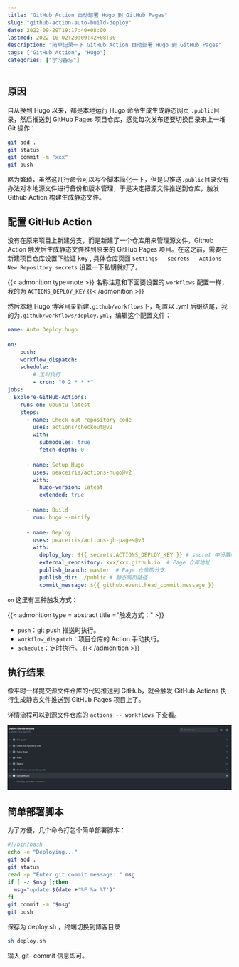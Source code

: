 ```yaml
---
title: "GitHub Action 自动部署 Hugo 到 GitHub Pages"
slug: "github-action-auto-build-deploy"
date: 2022-09-29T19:17:40+08:00
lastmod: 2022-10-02T20:09:42+08:00
description: "简单记录一下 GitHub Action 自动部署 Hugo 到 GitHub Pages"
tags: ["GitHub Action", "Hugo"]
categories: ["学习备忘"]
---
```


## 原因

自从换到 Hugo 以来，都是本地运行 Hugo 命令生成生成静态网页 `.public`目录，然后推送到 GitHub Pages 项目仓库，感觉每次发布还要切换目录来上一堆 Git 操作：

```bash
git add .
git status
git commit -m "xxx"
git push
```

略为繁琐，虽然这几行命令可以写个脚本简化一下，但是只推送`.public`目录没有办法对本地源文件进行备份和版本管理，于是决定把源文件推送到仓库，触发 Github Action 构建生成静态文件。

## 配置 GitHub Action

没有在原来项目上新建分支，而是新建了一个仓库用来管理源文件，Github Action 触发后生成静态文件推到原来的 GitHub Pages 项目。在这之前，需要在新建项目仓库设置下验证 key , 具体仓库页面 `Settings - secrets - Actions - New Repository secrets` 设置一下私钥就好了。

{{< admonition type=note >}}
名称注意和下面要设置的 `workflows` 配置一样，我的为 `ACTIONS_DEPLOY_KEY`
{{< /admonition >}}


然后本地 Hugo 博客目录新建`.github/workflows`下，配置以 .yml 后缀结尾，我的为`.github/workflows/deploy.yml`，编辑这个配置文件：

```yml
name: Auto Deploy hugo

on: 
    push:
    workflow_dispatch:
    schedule:
        # 定时执行
        - cron: "0 2 * * *"
jobs:
  Explore-GitHub-Actions:
    runs-on: ubuntu-latest
    steps:
      - name: Check out repository code
        uses: actions/checkout@v2
        with:
          submodules: true  
          fetch-depth: 0    

      - name: Setup Hugo
        uses: peaceiris/actions-hugo@v2
        with:
          hugo-version: latest
          extended: true

      - name: Build 
        run: hugo --minify

      - name: Deploy
        uses: peaceiris/actions-gh-pages@v3
        with:
          deploy_key: ${{ secrets.ACTIONS_DEPLOY_KEY }} # secret 中设置好私钥，名称和上面设置的一样
          external_repository: xxx/xxx.github.io  # Page 仓库地址
          publish_branch: master  # Page 仓库的分支
          publish_dir: ./public # 静态网页路径
          commit_message: ${{ github.event.head_commit.message }}
```

`on` 这里有三种触发方式：

{{< admonition type = abstract title ="触发方式：" >}}
- `push`：git push 推送时执行。
- `workflow_dispatch`：项目仓库的 Action 手动执行。
- `schedule`：定时执行。
{{< /admonition >}}


## 执行结果

像平时一样提交源文件仓库的代码推送到 GitHub，就会触发 GitHub Actions 执行生成静态文件推送到 GitHub Pages 项目上了。

详情流程可以到源文件仓库的 `actions -- workflows` 下查看。

![Explore-GitHub-Actions](Explore-GitHub-Actions.png "Explore-GitHub-Actions")

## 简单部署脚本

为了方便，几个命令打包个简单部署脚本：

```bash
#!/bin/bash
echo -e "Deploying..."
git add .
git status
read -p "Enter git commit message: " msg
if [ -z $msg ];then
  msg="update $(date +'%F %a %T')"
fi
git commit -m "$msg"
git push
```

保存为 deploy.sh ，终端切换到博客目录 

```bash
sh deploy.sh
```

输入 git- commit 信息即可。


